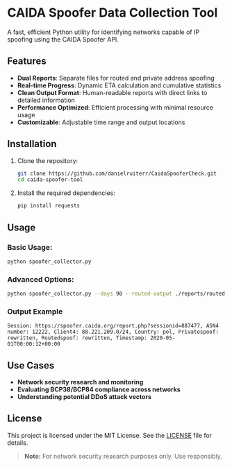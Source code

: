 # CAIDA Spoofer Data Collection Tool

A fast, efficient Python utility for identifying networks capable of IP spoofing using the CAIDA Spoofer API.

## Features

- **Dual Reports**: Separate files for routed and private address spoofing
- **Real-time Progress**: Dynamic ETA calculation and cumulative statistics
- **Clean Output Format**: Human-readable reports with direct links to detailed information
- **Performance Optimized**: Efficient processing with minimal resource usage
- **Customizable**: Adjustable time range and output locations

## Installation

1. Clone the repository:
   ```bash
   git clone https://github.com/danielruiterr/CaidaSpooferCheck.git
   cd caida-spoofer-tool
   ```

2. Install the required dependencies:
   ```bash
   pip install requests
   ```

## Usage

### Basic Usage:
```bash
python spoofer_collector.py
```

### Advanced Options:
```bash
python spoofer_collector.py --days 90 --routed-output ./reports/routed.txt --private-output ./reports/private.txt
```

### Output Example
```
Session: https://spoofer.caida.org/report.php?sessionid=887477, ASN4 number: 12222, Client4: 88.221.209.0/24, Country: pol, Privatespoof: rewritten, Routedspoof: rewritten, Timestamp: 2020-05-01T00:00:12+00:00
```

## Use Cases

- **Network security research and monitoring**
- **Evaluating BCP38/BCP84 compliance across networks**
- **Understanding potential DDoS attack vectors**

## License

This project is licensed under the MIT License. See the [LICENSE](LICENSE) file for details.

> **Note:** For network security research purposes only. Use responsibly.
